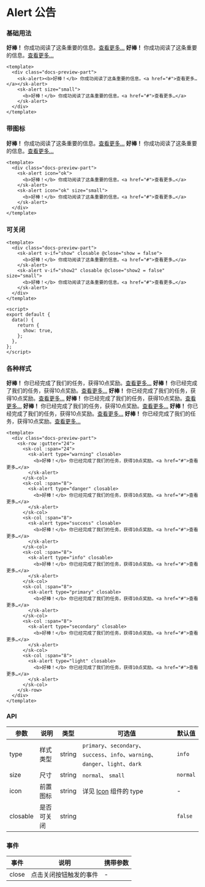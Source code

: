 # Alert 公告

### 基础用法

<div class="docs-preview-part">
  <sk-alert><b>好棒！</b> 你成功阅读了这条重要的信息。<a href="#">查看更多…</a></sk-alert>
  <sk-alert size="small"><b>好棒！</b> 你成功阅读了这条重要的信息。<a href="#">查看更多…</a></sk-alert>
</div>

```vue
<template>
  <div class="docs-preview-part">
    <sk-alert><b>好棒！</b> 你成功阅读了这条重要的信息。<a href="#">查看更多…</a></sk-alert>
    <sk-alert size="small">
      <b>好棒！</b> 你成功阅读了这条重要的信息。<a href="#">查看更多…</a>
    </sk-alert>
  </div>
</template>
```

### 带图标

<div class="docs-preview-part">
  <sk-alert icon="ok"><b>好棒！</b> 你成功阅读了这条重要的信息。<a href="#">查看更多…</a></sk-alert>
  <sk-alert icon="ok" size="small"><b>好棒！</b> 你成功阅读了这条重要的信息。<a href="#">查看更多…</a></sk-alert>
</div>

```vue
<template>
  <div class="docs-preview-part">
    <sk-alert icon="ok">
      <b>好棒！</b> 你成功阅读了这条重要的信息。<a href="#">查看更多…</a>
    </sk-alert>
    <sk-alert icon="ok" size="small">
      <b>好棒！</b> 你成功阅读了这条重要的信息。<a href="#">查看更多…</a>
    </sk-alert>
  </div>
</template>
```

### 可关闭

<AlertClosable />

```vue
<template>
  <div class="docs-preview-part">
    <sk-alert v-if="show" closable @close="show = false">
      <b>好棒！</b> 你成功阅读了这条重要的信息。<a href="#">查看更多…</a>
    </sk-alert>
    <sk-alert v-if="show2" closable @close="show2 = false" size="small">
      <b>好棒！</b> 你成功阅读了这条重要的信息。<a href="#">查看更多…</a>
    </sk-alert>
  </div>
</template>

<script>
export default {
  data() {
    return {
      show: true,
    };
  },
};
</script>
```

### 各种样式

<div class="docs-preview-part">
  <sk-row :gutter="24">
    <sk-col :span="24">
      <sk-alert type="warning" closable>
        <b>好棒！</b> 你已经完成了我们的任务，获得10点奖励。<a href="#">查看更多…</a>
      </sk-alert>
    </sk-col>
    <sk-col :span="8">
      <sk-alert type="danger" closable>
        <b>好棒！</b> 你已经完成了我们的任务，获得10点奖励。<a href="#">查看更多…</a>
      </sk-alert>
    </sk-col>
    <sk-col :span="8">
      <sk-alert type="success" closable>
        <b>好棒！</b> 你已经完成了我们的任务，获得10点奖励。<a href="#">查看更多…</a>
      </sk-alert>
    </sk-col>
    <sk-col :span="8">
      <sk-alert type="info" closable>
        <b>好棒！</b> 你已经完成了我们的任务，获得10点奖励。<a href="#">查看更多…</a>
      </sk-alert>
    </sk-col>
    <sk-col :span="8">
      <sk-alert type="primary" closable>
        <b>好棒！</b> 你已经完成了我们的任务，获得10点奖励。<a href="#">查看更多…</a>
      </sk-alert>
    </sk-col>
    <sk-col :span="8">
      <sk-alert type="secondary" closable>
        <b>好棒！</b> 你已经完成了我们的任务，获得10点奖励。<a href="#">查看更多…</a>
      </sk-alert>
    </sk-col>
    <sk-col :span="8">
      <sk-alert type="light" closable>
        <b>好棒！</b> 你已经完成了我们的任务，获得10点奖励。<a href="#">查看更多…</a>
      </sk-alert>
    </sk-col>
  </sk-row>
</div>

```vue
<template>
  <div class="docs-preview-part">
    <sk-row :gutter="24">
      <sk-col :span="24">
        <sk-alert type="warning" closable>
          <b>好棒！</b> 你已经完成了我们的任务，获得10点奖励。<a href="#">查看更多…</a>
        </sk-alert>
      </sk-col>
      <sk-col :span="8">
        <sk-alert type="danger" closable>
          <b>好棒！</b> 你已经完成了我们的任务，获得10点奖励。<a href="#">查看更多…</a>
        </sk-alert>
      </sk-col>
      <sk-col :span="8">
        <sk-alert type="success" closable>
          <b>好棒！</b> 你已经完成了我们的任务，获得10点奖励。<a href="#">查看更多…</a>
        </sk-alert>
      </sk-col>
      <sk-col :span="8">
        <sk-alert type="info" closable>
          <b>好棒！</b> 你已经完成了我们的任务，获得10点奖励。<a href="#">查看更多…</a>
        </sk-alert>
      </sk-col>
      <sk-col :span="8">
        <sk-alert type="primary" closable>
          <b>好棒！</b> 你已经完成了我们的任务，获得10点奖励。<a href="#">查看更多…</a>
        </sk-alert>
      </sk-col>
      <sk-col :span="8">
        <sk-alert type="secondary" closable>
          <b>好棒！</b> 你已经完成了我们的任务，获得10点奖励。<a href="#">查看更多…</a>
        </sk-alert>
      </sk-col>
      <sk-col :span="8">
        <sk-alert type="light" closable>
          <b>好棒！</b> 你已经完成了我们的任务，获得10点奖励。<a href="#">查看更多…</a>
        </sk-alert>
      </sk-col>
    </sk-row>
  </div>
</template>
```

### API

| 参数     | 说明       | 类型   | 可选值                                                                          | 默认值   |
| -------- | ---------- | ------ | ------------------------------------------------------------------------------- | -------- |
| type     | 样式类型   | string | `primary`、`secondary`、`success`、`info`、`warning`、`danger`、`light`、`dark` | `info`   |
| size     | 尺寸       | string | `normal`、 `small`                                                              | `normal` |
| icon     | 前置图标   | string | 详见 [Icon](../icon/index#内置图标) 组件的 type                                 | -        |
| closable | 是否可关闭 | string |                                                                                 | `false`  |

### 事件

| 事件  | 说明                   | 携带参数 |
| ----- | ---------------------- | -------- |
| close | 点击关闭按钮触发的事件 | -        |
